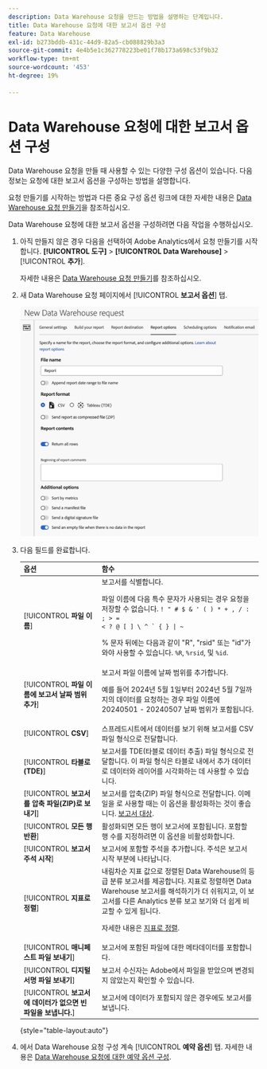 ```yaml
---
description: Data Warehouse 요청을 만드는 방법을 설명하는 단계입니다.
title: Data Warehouse 요청에 대한 보고서 옵션 구성
feature: Data Warehouse
exl-id: b273bddb-431c-44d9-82a5-cb088829b3a3
source-git-commit: 4e4b5e1c362778223be01f78b173a698c53f9b32
workflow-type: tm+mt
source-wordcount: '453'
ht-degree: 19%

---
```


# Data Warehouse 요청에 대한 보고서 옵션 구성

Data Warehouse 요청을 만들 때 사용할 수 있는 다양한 구성 옵션이 있습니다. 다음 정보는 요청에 대한 보고서 옵션을 구성하는 방법을 설명합니다.

요청 만들기를 시작하는 방법과 다른 중요 구성 옵션 링크에 대한 자세한 내용은 [Data Warehouse 요청 만들기](/help/export/data-warehouse/create-request/t-dw-create-request.md)을 참조하십시오.

Data Warehouse 요청에 대한 보고서 옵션을 구성하려면 다음 작업을 수행하십시오.

1. 아직 만들지 않은 경우 다음을 선택하여 Adobe Analytics에서 요청 만들기를 시작합니다. **[!UICONTROL 도구]** > **[!UICONTROL Data Warehouse]** > [!UICONTROL **추가**].

   자세한 내용은 [Data Warehouse 요청 만들기](/help/export/data-warehouse/create-request/t-dw-create-request.md)를 참조하십시오.

1. 새 Data Warehouse 요청 페이지에서 [!UICONTROL **보고서 옵션**] 탭.

   ![보고서 대상 탭](assets/dw-report-options.png) <!-- update screenshot to include Sort by metrics -->

1. 다음 필드를 완료합니다. 

   | 옵션 | 함수 |
   |---------|----------|
   | [!UICONTROL **파일 이름**] | 보고서를 식별합니다. <p>파일 이름에 다음 특수 문자가 사용되는 경우 요청을 저장할 수 없습니다. <code>! &quot; # $ &amp; &#39; ( ) * + , / : ; > = &lt; ? @ [ ] \ ^ ` { } \| ~</code> </p><p>% 문자 뒤에는 다음과 같이 &quot;R&quot;, &quot;rsid&quot; 또는 &quot;id&quot;가 와야 사용할 수 있습니다. <code>%R</code>, <code>%rsid</code>, 및 <code>%id</code>.</p> |
   | [!UICONTROL **파일 이름에 보고서 날짜 범위 추가**] | 보고서 파일 이름에 날짜 범위를 추가합니다. <p>예를 들어 2024년 5월 1일부터 2024년 5월 7일까지의 데이터를 요청하는 경우 파일 이름에 20240501 - 20240507 날짜 범위가 포함됩니다.</p> |
   | [!UICONTROL **CSV**] | 스프레드시트에서 데이터를 보기 위해 보고서를 CSV 파일 형식으로 전달합니다. |
   | [!UICONTROL **타블로(TDE)**] | 보고서를 TDE(타블로 데이터 추출) 파일 형식으로 전달합니다. 이 파일 형식은 타블로 내에서 추가 데이터로 데이터와 레이어를 시각화하는 데 사용할 수 있습니다. |
   | [!UICONTROL **보고서를 압축 파일(ZIP)로 보내기**] | 보고서를 압축(ZIP) 파일 형식으로 전달합니다. 이메일을 로 사용할 때는 이 옵션을 활성화하는 것이 좋습니다. [보고서 대상](/help/export/data-warehouse/create-request/dw-request-report-destinations.md). |
   | [!UICONTROL **모든 행 반환**] | 활성화되면 모든 행이 보고서에 포함됩니다. 포함할 행 수를 지정하려면 이 옵션을 비활성화합니다. |
   | [!UICONTROL **보고서 주석 시작**] | 보고서에 포함할 주석을 추가합니다. 주석은 보고서 시작 부분에 나타납니다. |
   | [!UICONTROL **지표로 정렬**] | 내림차순 지표 값으로 정렬된 Data Warehouse의 등급 분류 보고서를 제공합니다. 지표로 정렬하면 Data Warehouse 보고서를 해석하기가 더 쉬워지고, 이 보고서를 다른 Analytics 분류 보고 보기와 더 쉽게 비교할 수 있게 됩니다.<p>자세한 내용은 [지표로 정렬](/help/export/data-warehouse/sorting-by-metric.md).</p> |
   | [!UICONTROL **매니페스트 파일 보내기**] | 보고서에 포함된 파일에 대한 메타데이터를 포함합니다.<!-- What kind of metadata is included in the manifest file? --> |
   | [!UICONTROL **디지털 서명 파일 보내기**] | 보고서 수신자는 Adobe에서 파일을 받았으며 변경되지 않았는지 확인할 수 있습니다. |
   | [!UICONTROL **보고서에 데이터가 없으면 빈 파일을 보냅니다.**] | 보고서에 데이터가 포함되지 않은 경우에도 보고서를 보냅니다. |

   {style="table-layout:auto"}

1. 에서 Data Warehouse 요청 구성 계속 [!UICONTROL **예약 옵션**] 탭. 자세한 내용은 [Data Warehouse 요청에 대한 예약 옵션 구성](/help/export/data-warehouse/create-request/dw-request-scheduling.md).
